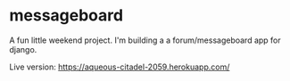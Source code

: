 messageboard
============

A fun little weekend project. I'm building a a forum/messageboard app for django.

Live version: https://aqueous-citadel-2059.herokuapp.com/
